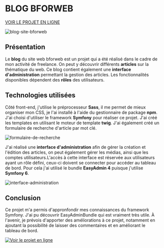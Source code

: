  # BLOG BFORWEB
 
<span style="color: red font-size: 2rem">[VOIR LE PROJET EN LIGNE](https://blog.bforweb.fr)</span>

![blog-site-bforweb](https://github.com/alicemimouni/blog-bforweb/assets/82211729/acc08568-b8d6-4424-a00f-f427b43ed5bf)

## Présentation

 Le  **blog** du site web bforweb est un projet qui a été réalisé dans le cadre de mon activité de freelance. On peut y découvrir différents **articles** sur la thématique du web.
Ce blog contient également une **interface d'administration** permettant la gestion des articles. Les fonctionnalités disponibles dépendent des **rôles** des utilisateurs.

## Technologies utilisées

Côté front-end, j'utilise le préprocesseur **Sass**, il me permet de mieux organiser mon CSS, je l'ai installé à l'aide du gestionnaire de package **npm**.
J'ai choisi d'utiliser le framework **Symfony** pour réaliser ce projet. J'ai créé les templates en utilisant le moteur de template **twig**. J'ai également créé un formulaire de recherche d'article par mot clé.

![formulaire-de-recherche](https://github.com/alicemimouni/blog-bforweb/assets/82211729/238e85d6-0379-493a-b1ce-9822390a2beb)

J'ai réalisé une **interface d'administration** afin de gérer la création et l'édition des articles, on peut également gérer les médias, ainsi que les comptes utilisateurs.L'accès à cette interface est réservée aux utilisateurs ayant un rôle défini, ceux-ci doivent se connecter pour accéder au tableau de bord. Pour cela j'ai utilisé le bundle **EasyAdmin 4** puisque j'utilise **Symfony 6**.

![interface-administration](https://github.com/alicemimouni/blog-bforweb/assets/82211729/2d171f33-af13-412f-a198-12ea82f9c112)

## Conclusion

Ce projet m'a permis d'appronfondir mes connaissances du framework Symfony. J'ai pu découvrir EasyAdminBundle qui est vraiment très utile. À l'avenir, je prévois d'apporter des améliorations à ce projet, notamment en ajoutant la possibilité de laisser des commentaires et en améliorant le tableau de bord.

[![Voir le projet en ligne](https://github.com/alicemimouni/blog-bforweb/assets/82211729/4efed0b9-8761-442c-b6f9-39f0361f1de6)](https://www.bforweb.fr)

